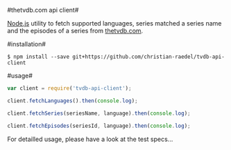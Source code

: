 #thetvdb.com api client#

[Node.js](http://nodejs.org) utility to fetch supported languages, series matched a series name
and the episodes of a series from [thetvdb.com](http://thetvdb.com).

#installation#

```
$ npm install --save git+https://github.com/christian-raedel/tvdb-api-client
```

#usage#

``` JavaScript
var client = require('tvdb-api-client');

client.fetchLanguages().then(console.log);

client.fetchSeries(seriesName, language).then(console.log);

client.fetchEpisodes(seriesId, language).then(console.log);
```

For detailled usage, please have a look at the test specs...
